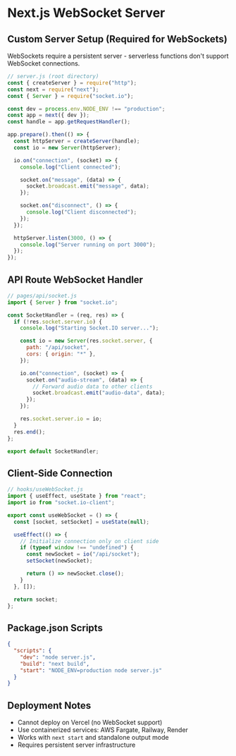 # Next.js WebSocket Server

## Custom Server Setup (Required for WebSockets)

WebSockets require a persistent server - serverless functions don't support WebSocket connections.

```javascript
// server.js (root directory)
const { createServer } = require("http");
const next = require("next");
const { Server } = require("socket.io");

const dev = process.env.NODE_ENV !== "production";
const app = next({ dev });
const handle = app.getRequestHandler();

app.prepare().then(() => {
  const httpServer = createServer(handle);
  const io = new Server(httpServer);

  io.on("connection", (socket) => {
    console.log("Client connected");

    socket.on("message", (data) => {
      socket.broadcast.emit("message", data);
    });

    socket.on("disconnect", () => {
      console.log("Client disconnected");
    });
  });

  httpServer.listen(3000, () => {
    console.log("Server running on port 3000");
  });
});
```

## API Route WebSocket Handler

```javascript
// pages/api/socket.js
import { Server } from "socket.io";

const SocketHandler = (req, res) => {
  if (!res.socket.server.io) {
    console.log("Starting Socket.IO server...");

    const io = new Server(res.socket.server, {
      path: "/api/socket",
      cors: { origin: "*" },
    });

    io.on("connection", (socket) => {
      socket.on("audio-stream", (data) => {
        // Forward audio data to other clients
        socket.broadcast.emit("audio-data", data);
      });
    });

    res.socket.server.io = io;
  }
  res.end();
};

export default SocketHandler;
```

## Client-Side Connection

```javascript
// hooks/useWebSocket.js
import { useEffect, useState } from "react";
import io from "socket.io-client";

export const useWebSocket = () => {
  const [socket, setSocket] = useState(null);

  useEffect(() => {
    // Initialize connection only on client side
    if (typeof window !== "undefined") {
      const newSocket = io("/api/socket");
      setSocket(newSocket);

      return () => newSocket.close();
    }
  }, []);

  return socket;
};
```

## Package.json Scripts

```json
{
  "scripts": {
    "dev": "node server.js",
    "build": "next build",
    "start": "NODE_ENV=production node server.js"
  }
}
```

## Deployment Notes

- Cannot deploy on Vercel (no WebSocket support)
- Use containerized services: AWS Fargate, Railway, Render
- Works with `next start` and standalone output mode
- Requires persistent server infrastructure
